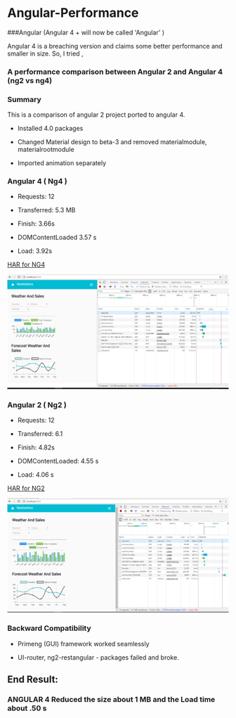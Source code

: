  # Angular-Performance
 
  ###Angular (Angular 4 + will now be called 'Angular' )

Angular 4 is a breaching version and claims some better performance and smaller in size. So, I tried ,

### A performance comparison between Angular 2 and Angular 4 (ng2 vs ng4)


### Summary

This is a comparison of angular 2 project ported to angular 4.

- Installed 4.0 packages

- Changed Material design to beta-3 and removed materialmodule, materialrootmodule

- Imported animation separately


### Angular 4 ( Ng4 )

- Requests: 12 

- Transferred: 5.3 MB 

- Finish: 3.66s

- DOMContentLoaded 3.57 s

- Load: 3.92s


[HAR for NG4](/angular4-har)


![Alt text](/ng4_performance.PNG)


### Angular 2 ( Ng2 )

- Requests: 12

- Transferred: 6.1 

- Finish: 4.82s

- DOMContentLoaded: 4.55 s

- Load: 4.06 s


[HAR for NG2](/angular2-har)

![Alt text](/ng2_performance.PNG)


### Backward Compatibility

- Primeng (GUI) framework worked seamlessly 

- UI-router, ng2-restangular - packages failed and broke.

## End Result:

### ANGULAR 4 Reduced the size about 1 MB and the Load time about .50 s




